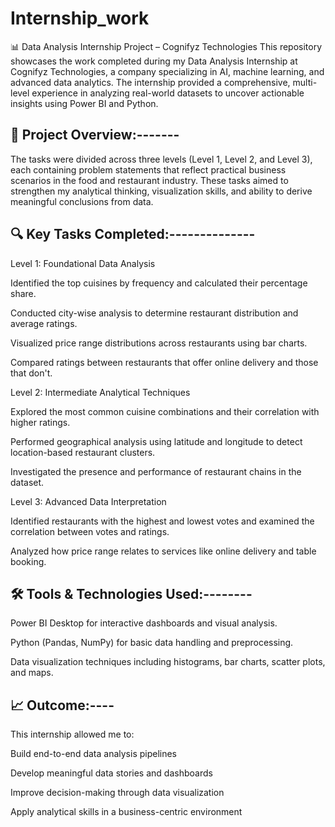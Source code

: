 # Internship_work
📊 Data Analysis Internship Project – Cognifyz Technologies
This repository showcases the work completed during my Data Analysis Internship at Cognifyz Technologies, a company specializing in AI, machine learning, and advanced data analytics. The internship provided a comprehensive, multi-level experience in analyzing real-world datasets to uncover actionable insights using Power BI and Python.



🧠 Project Overview:-------
------------------------------------
The tasks were divided across three levels (Level 1, Level 2, and Level 3), each containing problem statements that reflect practical business scenarios in the food and restaurant industry. These tasks aimed to strengthen my analytical thinking, visualization skills, and ability to derive meaningful conclusions from data.



🔍 Key Tasks Completed:--------------
-------------------------------------------
Level 1: Foundational Data Analysis

Identified the top cuisines by frequency and calculated their percentage share.

Conducted city-wise analysis to determine restaurant distribution and average ratings.

Visualized price range distributions across restaurants using bar charts.

Compared ratings between restaurants that offer online delivery and those that don't.

Level 2: Intermediate Analytical Techniques

Explored the most common cuisine combinations and their correlation with higher ratings.

Performed geographical analysis using latitude and longitude to detect location-based restaurant clusters.

Investigated the presence and performance of restaurant chains in the dataset.

Level 3: Advanced Data Interpretation

Identified restaurants with the highest and lowest votes and examined the correlation between votes and ratings.

Analyzed how price range relates to services like online delivery and table booking.



🛠 Tools & Technologies Used:--------
-----------------------------------
Power BI Desktop for interactive dashboards and visual analysis.

Python (Pandas, NumPy) for basic data handling and preprocessing.

Data visualization techniques including histograms, bar charts, scatter plots, and maps.


📈 Outcome:----
----------------------
This internship allowed me to:

Build end-to-end data analysis pipelines

Develop meaningful data stories and dashboards

Improve decision-making through data visualization

Apply analytical skills in a business-centric environment

